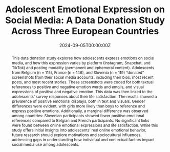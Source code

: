 ---
abstract: "This data donation study explores how adolescents express emotions on social media, and how this expression varies by platform (Instagram, Snapchat, and TikTok) and posting modality (permanent and ephemeral content). Adolescents from Belgium (n = 115), France (n = 146), and Slovenia (n = 119) “donated” screenshots from their social media accounts, including their bios, most recent posts, and most recent stories. These screenshots were coded for both textual references to positive and negative emotion words and emojis, and visual expressions of positive and negative emotion. This data was then linked to the adolescents’ survey responses about their life satisfaction. The results showed a prevalence of positive emotional displays, both in text and visuals. Gender differences were evident, with girls more likely than boys to reference and express positive emotions. Additionally, a marginal difference was observed among countries: Slovenian participants showed fewer positive emotional references compared to Belgian and French participants. No significant links were found between online emotional expressions and life satisfaction. While this study offers initial insights into adolescents’ real online emotional behavior, future research should explore motivations and sociocultural influences, addressing gaps in understanding how individual and contextual factors impact social media use among adolescents."
authors:
- Katie Fitzgerald
- Laura Vandenbosch
- Toon Tabruyn
date: "2024-09-05T00:00:00Z"
doi: "10.1007/s42761-024-00259-9"
featured: false
projects: []
publication: 'Affective Science'
publication_short: ""
publication_types:
- "2"
publishDate: "2024-09-05T00:00:00Z"
tags:
- Adolescent
- Emotion
- Social media
- Data donation
title: 'Adolescent Emotional Expression on Social Media: A Data Donation Study Across Three European Countries'
url_code: ""
url_dataset: ""
url_pdf: ""
url_poster: ""
url_project: ""
url_slides: ""
url_source: ""
url_video: ""
---